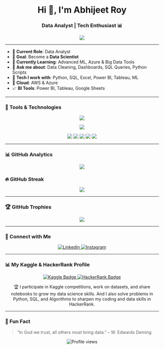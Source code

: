<h1 align="center">Hi 👋, I'm Abhijeet Roy</h1>
<h3 align="center"> Data Analyst | Tech Enthusiast 📊</h3>
<p align="center">
  <img src="https://cdn.prod.website-files.com/667460ccc43a88651a3236c3/66cd00773b43b2e53bfc4549_60d35967a853a1b14851703b_All%2520the%2520data%2520(1).gif" />
</p>

---

- 📌 **Current Role**: Data Analyst  
- 🎯 **Goal**: Become a **Data Scientist**
- 🌱 **Currently Learning**: Advanced ML, Azure & Big Data Tools
- 💬 **Ask me about**: Data Cleaning, Dashboards, SQL Queries, Python Scripts
- 🧠 **Tech I work with**: Python, SQL, Excel, Power BI, Tableau, ML
- 🚀 **Cloud**: AWS & Azure
- 📈 **BI Tools**: Power BI, Tableau, Google Sheets

---

### 💼 Tools & Technologies

<p align="center">
  <!-- Core Languages -->
  <img src="https://skillicons.dev/icons?i=python,sql" />
</p>

<p align="center">
  <!-- Cloud & DevOps -->
  <img src="https://skillicons.dev/icons?i=aws,azure,github,git,vscode," />
</p>

<p align="center">
  <!-- BI & Data Tools -->
  <img src="https://img.shields.io/badge/Power%20BI-F2C811?style=for-the-badge&logo=powerbi&logoColor=black" />
  <img src="https://img.shields.io/badge/Tableau-E97627?style=for-the-badge&logo=tableau&logoColor=white" />
  <img src="https://img.shields.io/badge/MS%20Excel-217346?style=for-the-badge&logo=microsoft-excel&logoColor=white" />
  <img src="https://img.shields.io/badge/Google%20Sheets-34A853?style=for-the-badge&logo=googlesheets&logoColor=white" />
  <img src="https://img.shields.io/badge/Google%20Colab-faac02?style=for-the-badge&logo=googlecolab&logoColor=white" />
</p>

---

### 📊 GitHub Analytics

<p align="center">
  <img src="https://github-readme-stats.vercel.app/api?username=atlassandx90&show_icons=true&theme=tokyonight" />
  <br/>

 ### 🔥 GitHub Streak

 <p align="center">
  <img src="https://github-readme-streak-stats.herokuapp.com/?user=atlassandx90&theme=tokyonight" />
</p>

---

### 🏆 GitHub Trophies

<p align="center">
  <img src="https://github-profile-trophy.vercel.app/?username=atlassandx90&theme=tokyonight&margin-w=10&no-frame=true" />
</p>

---

### 🤝 Connect with Me

<p align="center">
  <a href="https://linkedin.com/in/abhijeetroy9" target="_blank">
    <img alt="LinkedIn" src="https://img.shields.io/badge/LinkedIn-0A66C2?style=for-the-badge&logo=linkedin&logoColor=white"/>
  </a>
  <a href="https://instagram.com/itsabhi.jeet" target="_blank">
    <img alt="Instagram" src="https://img.shields.io/badge/Instagram-E4405F?style=for-the-badge&logo=instagram&logoColor=white"/>
  </a>
</p>

---

### 📊 My Kaggle & HackerRank Profile

<p align="center">
  <a href="https://www.kaggle.com/pikachu9999" target="_blank">
    <img src="https://img.shields.io/badge/Kaggle-20BEFF?style=for-the-badge&logo=kaggle&logoColor=white" alt="Kaggle Badge"/>
  </a>
  <a href="https://hackerrank.com/aroy96996" target="_blank">
    <img src="https://img.shields.io/badge/HackerRank-2EC866?style=for-the-badge&logo=hackerrank&logoColor=white" alt="HackerRank Badge" />
  </a>
</p>

<p align="center">
  🏆 I participate in Kaggle competitions, work on datasets, and share notebooks to grow my data science skills.
     And I also solve problems in Python, SQL, and Algorithms to sharpen my coding and data skills in HackerRank.
</p>

---

### 🧠 Fun Fact

> “In God we trust, all others must bring data.” – W. Edwards Deming


<p align="center">
  <img src="https://komarev.com/ghpvc/?username=atlassandx90&color=03a379&style=plastic" alt="Profile views" />
</p>

